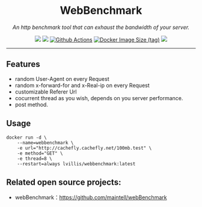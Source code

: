 <div align="center">

# WebBenchmark
*An http benchmark tool that can exhaust the bandwidth of your server.*

[![](https://img.shields.io/github/license/lvillis/webbenchmark?style=flat-square)](https://github.com/lvillis/webbenchmark)
[![](https://img.shields.io/github/repo-size/lvillis/webbenchmark?style=flat-square&color=328657)](https://github.com/lvillis/webbenchmark)
[![Github Actions](https://img.shields.io/github/workflow/status/lvillis/webbenchmark/Docker?style=flat-square)](https://github.com/lvillis/webbenchmark/actions) 
[![Docker Image Size (tag)](https://img.shields.io/docker/image-size/lvillis/webbenchmark/latest?style=flat-square)](https://hub.docker.com)
[![](https://img.shields.io/github/last-commit/lvillis/webBenchmark?style=flat-square&label=commits)](https://github.com/lvillis/webbenchmark)

</div>

---

## Features

* random User-Agent on every Request
* random x-forward-for and x-Real-ip on every Request
* customizable Referer Url
* cocurrent thread as you wish, depends on you server performance.
* post method.

## Usage
```
docker run -d \
    --name=webbenchmark \
    -e url="http://cachefly.cachefly.net/100mb.test" \
    -e method="GET" \
    -e thread=8 \
    --restart=always lvillis/webbenchmark:latest
```

## Related open source projects:

* webBenchmark：https://github.com/maintell/webBenchmark